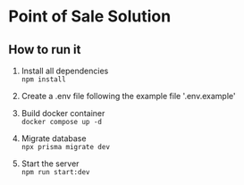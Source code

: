 # Point of Sale Solution

## How to run it

1. Install all dependencies\
   `npm install`

2. Create a .env file following the example file '.env.example'

3. Build docker container\
   `docker compose up -d`

4. Migrate database\
   `npx prisma migrate dev`

5. Start the server\
   `npm run start:dev`
